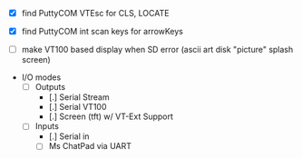  - [x] find PuttyCOM VTEsc for CLS, LOCATE
 - [x] find PuttyCOM int scan keys for arrowKeys

 - [ ] make VT100 based display when SD error (ascii art disk "picture"
   splash screen)

 - I/O modes
   - [ ] Outputs
     - [.] Serial Stream
     - [.] Serial VT100
     - [.] Screen (tft) w/ VT-Ext Support
   - [ ] Inputs
     - [.] Serial in
     - [ ] Ms ChatPad via UART
